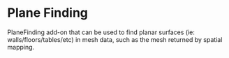 # Plane Finding

PlaneFinding add-on that can be used to find planar surfaces (ie: walls/floors/tables/etc) in mesh data, such as the mesh returned by spatial mapping.

